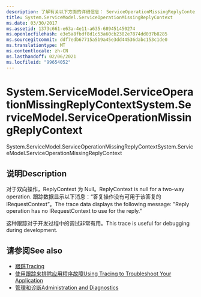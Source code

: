 ```yaml
---
description: 了解有关以下方面的详细信息： ServiceOperationMissingReplyContext
title: System.ServiceModel.ServiceOperationMissingReplyContext
ms.date: 03/30/2017
ms.assetid: 1373c661-e63a-4e11-a635-689451450274
ms.openlocfilehash: e3e5a8fbdf8d1c53a60cb2382e7874dd037b8285
ms.sourcegitcommit: ddf7edb67715a5b9a45e3dd44536dabc153c1de0
ms.translationtype: MT
ms.contentlocale: zh-CN
ms.lasthandoff: 02/06/2021
ms.locfileid: "99654052"
---
```

# <a name="systemservicemodelserviceoperationmissingreplycontext"></a><span data-ttu-id="fcc15-103">System.ServiceModel.ServiceOperationMissingReplyContext</span><span class="sxs-lookup"><span data-stu-id="fcc15-103">System.ServiceModel.ServiceOperationMissingReplyContext</span></span>

<span data-ttu-id="fcc15-104">System.ServiceModel.ServiceOperationMissingReplyContext</span><span class="sxs-lookup"><span data-stu-id="fcc15-104">System.ServiceModel.ServiceOperationMissingReplyContext</span></span>  
  
## <a name="description"></a><span data-ttu-id="fcc15-105">说明</span><span class="sxs-lookup"><span data-stu-id="fcc15-105">Description</span></span>  

 <span data-ttu-id="fcc15-106">对于双向操作，ReplyContext 为 Null。</span><span class="sxs-lookup"><span data-stu-id="fcc15-106">ReplyContext is null for a two-way operation.</span></span> <span data-ttu-id="fcc15-107">跟踪数据显示以下消息：“答复操作没有可用于该答复的 IRequestContext”。</span><span class="sxs-lookup"><span data-stu-id="fcc15-107">The trace data displays the following message: "Reply operation has no IRequestContext to use for the reply."</span></span>  
  
 <span data-ttu-id="fcc15-108">这种跟踪对于开发过程中的调试非常有用。</span><span class="sxs-lookup"><span data-stu-id="fcc15-108">This trace is useful for debugging during development.</span></span>  
  
## <a name="see-also"></a><span data-ttu-id="fcc15-109">请参阅</span><span class="sxs-lookup"><span data-stu-id="fcc15-109">See also</span></span>

- [<span data-ttu-id="fcc15-110">跟踪</span><span class="sxs-lookup"><span data-stu-id="fcc15-110">Tracing</span></span>](index.md)
- [<span data-ttu-id="fcc15-111">使用跟踪来排除应用程序故障</span><span class="sxs-lookup"><span data-stu-id="fcc15-111">Using Tracing to Troubleshoot Your Application</span></span>](using-tracing-to-troubleshoot-your-application.md)
- [<span data-ttu-id="fcc15-112">管理和诊断</span><span class="sxs-lookup"><span data-stu-id="fcc15-112">Administration and Diagnostics</span></span>](../index.md)
